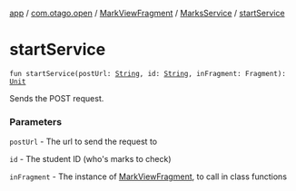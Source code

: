 [app](../../../index.md) / [com.otago.open](../../index.md) / [MarkViewFragment](../index.md) / [MarksService](index.md) / [startService](./start-service.md)

# startService

`fun startService(postUrl: `[`String`](https://kotlinlang.org/api/latest/jvm/stdlib/kotlin/-string/index.html)`, id: `[`String`](https://kotlinlang.org/api/latest/jvm/stdlib/kotlin/-string/index.html)`, inFragment: Fragment): `[`Unit`](https://kotlinlang.org/api/latest/jvm/stdlib/kotlin/-unit/index.html)

Sends the POST request.

### Parameters

`postUrl` - The url to send the request to

`id` - The student ID (who's marks to check)

`inFragment` - The instance of [MarkViewFragment](../index.md), to call in class functions